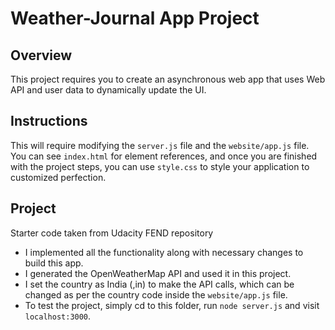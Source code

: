 # Weather-Journal App Project

## Overview
This project requires you to create an asynchronous web app that uses Web API and user data to dynamically update the UI. 

## Instructions
This will require modifying the `server.js` file and the `website/app.js` file. You can see `index.html` for element references, and once you are finished with the project steps, you can use `style.css` to style your application to customized perfection.

## Project
Starter code taken from Udacity FEND repository
* I implemented all the functionality along with necessary changes to build this app.
* I generated the OpenWeatherMap API and used it in this project.
* I set the country as India (,in) to make the API calls, which can be changed as per the country code inside the `website/app.js` file.
* To test the project, simply cd to this folder, run `node server.js` and visit `localhost:3000`.